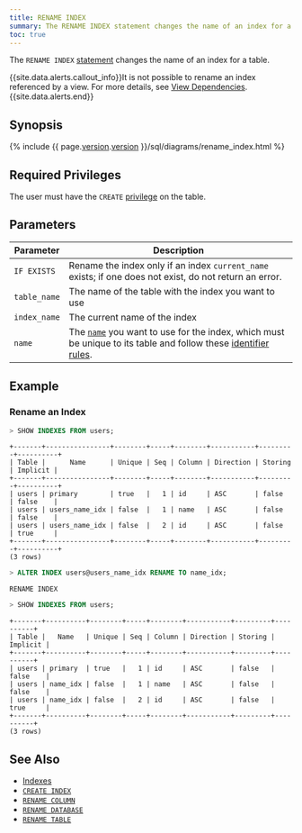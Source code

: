 ```yaml
---
title: RENAME INDEX
summary: The RENAME INDEX statement changes the name of an index for a table.
toc: true
---
```


The `RENAME INDEX` [statement](sql-statements.html) changes the name of an index for a table.

{{site.data.alerts.callout_info}}It is not possible to rename an index referenced by a view. For more details, see <a href="views.html#view-dependencies">View Dependencies</a>.{{site.data.alerts.end}}


## Synopsis

{% include {{ page.[version](cluster-settings.html#setting-version).[version](cluster-settings.html#setting-version) }}/sql/diagrams/rename_index.html %}

## Required Privileges

The user must have the `CREATE` [privilege](privileges.html) on the table.

## Parameters

| Parameter | Description |
|-----------|-------------|
| `IF EXISTS` | Rename the index only if an index `current_name` exists; if one does not exist, do not return an error. |
| `table_name` | The name of the table with the index you want to use |
| `index_name` | The current name of the index |
| `name` | The [`name`](sql-grammar.html#name) you want to use for the index, which must be unique to its table and follow these [identifier rules](keywords-and-identifiers.html#identifiers). |

## Example

### Rename an Index

~~~ sql
> SHOW INDEXES FROM users;
~~~
~~~
+-------+----------------+--------+-----+--------+-----------+---------+----------+
| Table |      Name      | Unique | Seq | Column | Direction | Storing | Implicit |
+-------+----------------+--------+-----+--------+-----------+---------+----------+
| users | primary        | true   |   1 | id     | ASC       | false   | false    |
| users | users_name_idx | false  |   1 | name   | ASC       | false   | false    |
| users | users_name_idx | false  |   2 | id     | ASC       | false   | true     |
+-------+----------------+--------+-----+--------+-----------+---------+----------+
(3 rows)
~~~
~~~ sql
> ALTER INDEX users@users_name_idx RENAME TO name_idx;
~~~
~~~
RENAME INDEX
~~~
~~~ sql
> SHOW INDEXES FROM users;
~~~
~~~
+-------+----------+--------+-----+--------+-----------+---------+----------+
| Table |   Name   | Unique | Seq | Column | Direction | Storing | Implicit |
+-------+----------+--------+-----+--------+-----------+---------+----------+
| users | primary  | true   |   1 | id     | ASC       | false   | false    |
| users | name_idx | false  |   1 | name   | ASC       | false   | false    |
| users | name_idx | false  |   2 | id     | ASC       | false   | true     |
+-------+----------+--------+-----+--------+-----------+---------+----------+
(3 rows)
~~~

## See Also

- [Indexes](indexes.html)
- [`CREATE INDEX`](create-index.html)
- [`RENAME COLUMN`](rename-column.html)
- [`RENAME DATABASE`](rename-database.html)
- [`RENAME TABLE`](rename-table.html)
